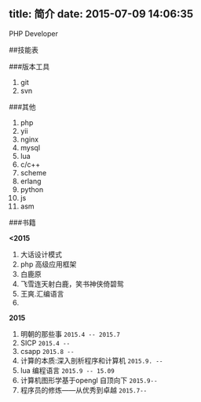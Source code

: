 title: 简介
date: 2015-07-09 14:06:35
---

PHP Developer

##技能表

###版本工具
1. git
2. svn

###其他

1. php
2. yii
3. nginx
4. mysql
1. lua
1. c/c++
1. scheme
1. erlang
6. python
5. js
1. asm

###书籍

**<2015**

1. 大话设计模式
2. php 高级应用框架
3. 白鹿原
4. 飞雪连天射白鹿，笑书神侠倚碧鸳
5. 王爽.汇编语言
6. 

<!-- 3.数据结构 -->
**2015**
1. 明朝的那些事 `2015.4 -- 2015.7`
1. SICP  `2015.4 --`
1. csapp `2015.8 --`
1. 计算的本质:深入剖析程序和计算机 `2015.9. --`
1. lua 编程语言 `2015.9 -- 15.09`
1. 计算机图形学基于opengl 自顶向下  `2015.9--`
2. 程序员的修炼——从优秀到卓越 `2015.7--`


